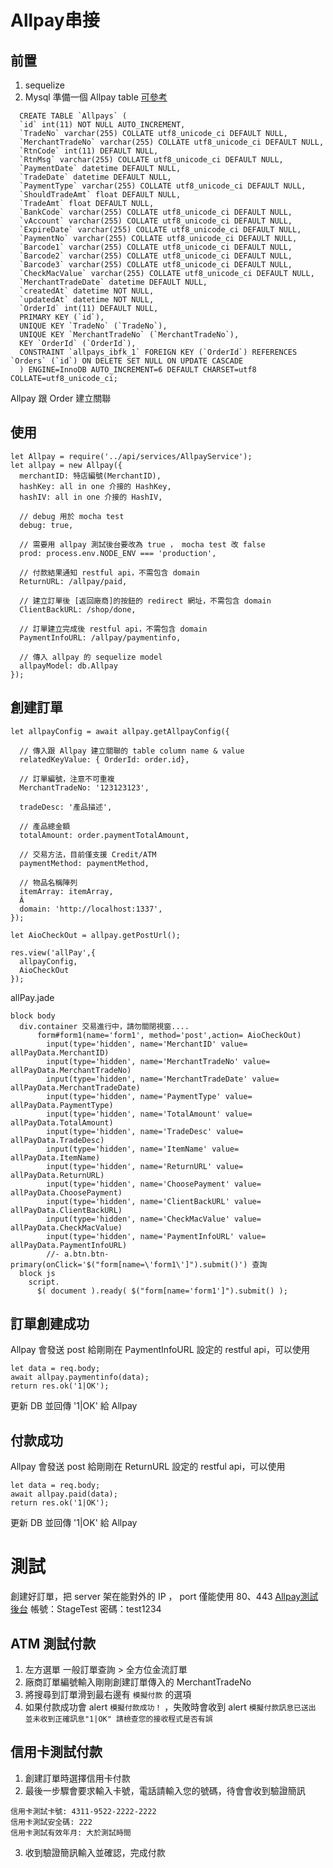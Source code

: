 # Allpay串接
## 前置
1. sequelize
2. Mysql 準備一個 Allpay table [可參考](https://github.com/FuYaoDe/picklete/blob/agricloud_develop/api/db/Allpay.coffee)

```
  CREATE TABLE `Allpays` (
  `id` int(11) NOT NULL AUTO_INCREMENT,
  `TradeNo` varchar(255) COLLATE utf8_unicode_ci DEFAULT NULL,
  `MerchantTradeNo` varchar(255) COLLATE utf8_unicode_ci DEFAULT NULL,
  `RtnCode` int(11) DEFAULT NULL,
  `RtnMsg` varchar(255) COLLATE utf8_unicode_ci DEFAULT NULL,
  `PaymentDate` datetime DEFAULT NULL,
  `TradeDate` datetime DEFAULT NULL,
  `PaymentType` varchar(255) COLLATE utf8_unicode_ci DEFAULT NULL,
  `ShouldTradeAmt` float DEFAULT NULL,
  `TradeAmt` float DEFAULT NULL,
  `BankCode` varchar(255) COLLATE utf8_unicode_ci DEFAULT NULL,
  `vAccount` varchar(255) COLLATE utf8_unicode_ci DEFAULT NULL,
  `ExpireDate` varchar(255) COLLATE utf8_unicode_ci DEFAULT NULL,
  `PaymentNo` varchar(255) COLLATE utf8_unicode_ci DEFAULT NULL,
  `Barcode1` varchar(255) COLLATE utf8_unicode_ci DEFAULT NULL,
  `Barcode2` varchar(255) COLLATE utf8_unicode_ci DEFAULT NULL,
  `Barcode3` varchar(255) COLLATE utf8_unicode_ci DEFAULT NULL,
  `CheckMacValue` varchar(255) COLLATE utf8_unicode_ci DEFAULT NULL,
  `MerchantTradeDate` datetime DEFAULT NULL,
  `createdAt` datetime NOT NULL,
  `updatedAt` datetime NOT NULL,
  `OrderId` int(11) DEFAULT NULL,
  PRIMARY KEY (`id`),
  UNIQUE KEY `TradeNo` (`TradeNo`),
  UNIQUE KEY `MerchantTradeNo` (`MerchantTradeNo`),
  KEY `OrderId` (`OrderId`),
  CONSTRAINT `allpays_ibfk_1` FOREIGN KEY (`OrderId`) REFERENCES `Orders` (`id`) ON DELETE SET NULL ON UPDATE CASCADE
  ) ENGINE=InnoDB AUTO_INCREMENT=6 DEFAULT CHARSET=utf8 COLLATE=utf8_unicode_ci;
```
   Allpay 跟 Order 建立關聯

## 使用
```
let Allpay = require('../api/services/AllpayService');
let allpay = new Allpay({
  merchantID: 特店編號(MerchantID),
  hashKey: all in one 介接的 HashKey,
  hashIV: all in one 介接的 HashIV,

  // debug 用於 mocha test
  debug: true,

  // 需要用 allpay 測試後台要改為 true ， mocha test 改 false
  prod: process.env.NODE_ENV === 'production',

  // 付款結果通知 restful api，不需包含 domain
  ReturnURL: /allpay/paid,

  // 建立訂單後 [返回廠商]的按鈕的 redirect 網址，不需包含 domain
  ClientBackURL: /shop/done,

  // 訂單建立完成後 restful api，不需包含 domain
  PaymentInfoURL: /allpay/paymentinfo,

  // 傳入 allpay 的 sequelize model
  allpayModel: db.Allpay
});
```

## 創建訂單
```
let allpayConfig = await allpay.getAllpayConfig({
  
  // 傳入跟 Allpay 建立關聯的 table column name & value
  relatedKeyValue: { OrderId: order.id},

  // 訂單編號，注意不可重複
  MerchantTradeNo: '123123123',

  tradeDesc: '產品描述',

  // 產品總金額
  totalAmount: order.paymentTotalAmount,

  // 交易方法，目前僅支援 Credit/ATM
  paymentMethod: paymentMethod,

  // 物品名稱陣列
  itemArray: itemArray,
  Â
  domain: 'http://localhost:1337',
});

let AioCheckOut = allpay.getPostUrl();

res.view('allPay',{
  allpayConfig,
  AioCheckOut
});

```
allPay.jade
```
block body
  div.container 交易進行中，請勿關閉視窗....
      form#form1(name='form1', method='post',action= AioCheckOut)
        input(type='hidden', name='MerchantID' value= allPayData.MerchantID)
        input(type='hidden', name='MerchantTradeNo' value= allPayData.MerchantTradeNo)
        input(type='hidden', name='MerchantTradeDate' value= allPayData.MerchantTradeDate)
        input(type='hidden', name='PaymentType' value= allPayData.PaymentType)
        input(type='hidden', name='TotalAmount' value= allPayData.TotalAmount)
        input(type='hidden', name='TradeDesc' value= allPayData.TradeDesc)
        input(type='hidden', name='ItemName' value= allPayData.ItemName)
        input(type='hidden', name='ReturnURL' value= allPayData.ReturnURL)
        input(type='hidden', name='ChoosePayment' value= allPayData.ChoosePayment)
        input(type='hidden', name='ClientBackURL' value= allPayData.ClientBackURL)
        input(type='hidden', name='CheckMacValue' value= allPayData.CheckMacValue)
        input(type='hidden', name='PaymentInfoURL' value= allPayData.PaymentInfoURL)
        //- a.btn.btn-primary(onClick='$("form[name=\'form1\']").submit()') 查詢
  block js
    script.
      $( document ).ready( $("form[name='form1']").submit() );
```

## 訂單創建成功
Allpay 會發送 post 給剛剛在 PaymentInfoURL 設定的 restful api，可以使用
```
let data = req.body;
await allpay.paymentinfo(data);
return res.ok('1|OK');
```
更新 DB 並回傳 '1|OK' 給 Allpay

## 付款成功
Allpay 會發送 post 給剛剛在 ReturnURL 設定的 restful api，可以使用
```
let data = req.body;
await allpay.paid(data);
return res.ok('1|OK');
```
更新 DB 並回傳 '1|OK' 給 Allpay


# 測試
創建好訂單，把 server 架在能對外的 IP ， port 僅能使用 80、443
[Allpay測試後台](http://vendor-stage.allpay.com.tw)
帳號：StageTest
密碼：test1234

## ATM 測試付款
1. 左方選單  一般訂單查詢 > 全方位金流訂單
2. 廠商訂單編號輸入剛剛創建訂單傳入的 MerchantTradeNo
3. 將搜尋到訂單滑到最右邊有 `模擬付款` 的選項
4. 如果付款成功會 alert `模擬付款成功！` ，失敗時會收到 alert `模擬付款訊息已送出 並未收到正確訊息"1|OK" 請檢查您的接收程式是否有誤`

## 信用卡測試付款
1. 創建訂單時選擇信用卡付款
2. 最後一步驟會要求輸入卡號，電話請輸入您的號碼，待會會收到驗證簡訊
```
信用卡測試卡號: 4311-9522-2222-2222
信用卡測試安全碼: 222
信用卡測試有效年月: 大於測試時間
```
3. 收到驗證簡訊輸入並確認，完成付款
